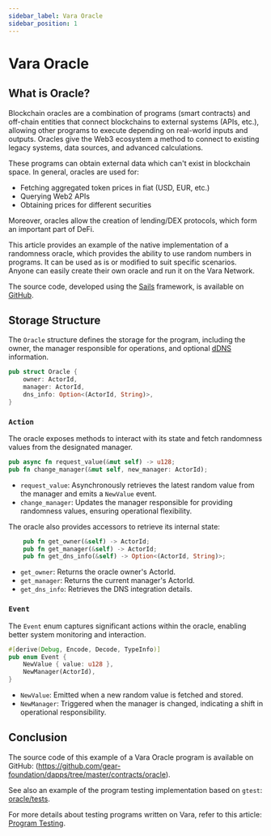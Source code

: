 ```yaml
---
sidebar_label: Vara Oracle
sidebar_position: 1
---
```


# Vara Oracle

## What is Oracle?

Blockchain oracles are a combination of programs (smart contracts) and off-chain entities that connect blockchains to external systems (APIs, etc.), allowing other programs to execute depending on real-world inputs and outputs. Oracles give the Web3 ecosystem a method to connect to existing legacy systems, data sources, and advanced calculations.

These programs can obtain external data which can't exist in blockchain space. In general, oracles are used for:
- Fetching aggregated token prices in fiat (USD, EUR, etc.)
- Querying Web2 APIs
- Obtaining prices for different securities

Moreover, oracles allow the creation of lending/DEX protocols, which form an important part of DeFi.

This article provides an example of the native implementation of a randomness oracle, which provides the ability to use random numbers in programs. It can be used as is or modified to suit specific scenarios. Anyone can easily create their own oracle and run it on the Vara Network.  

The source code, developed using the [Sails](../../../build/sails/sails.mdx) framework, is available on [GitHub](https://github.com/gear-foundation/dapps/tree/master/contracts/oracle).

## Storage Structure

The `Oracle` structure defines the storage for the program, including the owner, the manager responsible for operations, and optional [dDNS](../dein.md) information.

```rust title="oracle/app/src/lib.rs"
pub struct Oracle {
    owner: ActorId,
    manager: ActorId,
    dns_info: Option<(ActorId, String)>,
}
```

### `Action` 

The oracle exposes methods to interact with its state and fetch randomness values from the designated manager.

```rust title="oracle/app/src/lib.rs"
pub async fn request_value(&mut self) -> u128;
pub fn change_manager(&mut self, new_manager: ActorId);
```
- `request_value`: Asynchronously retrieves the latest random value from the manager and emits a `NewValue` event.
- `change_manager`: Updates the manager responsible for providing randomness values, ensuring operational flexibility.

The oracle also provides accessors to retrieve its internal state:

```rust title="oracle/app/src/lib.rs"
    pub fn get_owner(&self) -> ActorId;
    pub fn get_manager(&self) -> ActorId;
    pub fn get_dns_info(&self) -> Option<(ActorId, String)>;
```
- `get_owner`: Returns the oracle owner's ActorId.
- `get_manager`: Returns the current manager's ActorId.
- `get_dns_info`: Retrieves the DNS integration details.


### `Event`

The `Event` enum captures significant actions within the oracle, enabling better system monitoring and interaction.

```rust title="oracle/app/src/lib.rs"
#[derive(Debug, Encode, Decode, TypeInfo)]
pub enum Event {
    NewValue { value: u128 },
    NewManager(ActorId),
}
```
- `NewValue`: Emitted when a new random value is fetched and stored.
- `NewManager`: Triggered when the manager is changed, indicating a shift in operational responsibility.

## Conclusion

The source code of this example of a Vara Oracle program is available on GitHub: (https://github.com/gear-foundation/dapps/tree/master/contracts/oracle).

See also an example of the program testing implementation based on `gtest`: [oracle/tests](https://github.com/gear-foundation/dapps-oracle/tree/wip/oracle/tests).

For more details about testing programs written on Vara, refer to this article: [Program Testing](/docs/build/testing).
